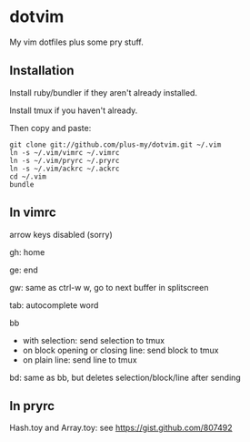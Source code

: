 dotvim
======

My vim dotfiles plus some pry stuff.

Installation
------------

Install ruby/bundler if they aren't already installed.

Install tmux if you haven't already.

Then copy and paste:

    git clone git://github.com/plus-my/dotvim.git ~/.vim
    ln -s ~/.vim/vimrc ~/.vimrc
    ln -s ~/.vim/pryrc ~/.pryrc
    ln -s ~/.vim/ackrc ~/.ackrc
    cd ~/.vim
    bundle

In vimrc
--------

arrow keys disabled (sorry)

gh: home

ge: end

gw: same as ctrl-w w, go to next buffer in splitscreen

tab: autocomplete word

bb
- with selection: send selection to tmux
- on block opening or closing line: send block to tmux
- on plain line: send line to tmux

bd: same as bb, but deletes selection/block/line after sending

In pryrc
--------

Hash.toy and Array.toy: see https://gist.github.com/807492
